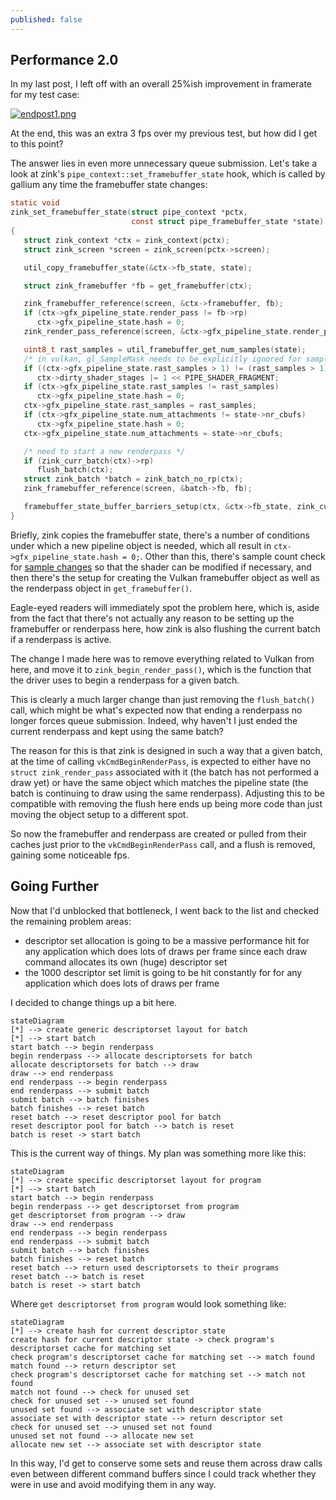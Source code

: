 ```yaml
---
published: false
---
```

## Performance 2.0

In my last post, I left off with an overall 25%ish improvement in framerate for my test case:

[![endpost1.png]({{site.url}}/assets/bench1/endpost1.png)]({{site.url}}/assets/bench1/endpost1.png)

At the end, this was an extra 3 fps over my previous test, but how did I get to this point?

The answer lies in even more unnecessary queue submission. Let's take a look at zink's `pipe_context::set_framebuffer_state` hook, which is called by gallium any time the framebuffer state changes:
```c
static void
zink_set_framebuffer_state(struct pipe_context *pctx,
                           const struct pipe_framebuffer_state *state)
{
   struct zink_context *ctx = zink_context(pctx);
   struct zink_screen *screen = zink_screen(pctx->screen);

   util_copy_framebuffer_state(&ctx->fb_state, state);

   struct zink_framebuffer *fb = get_framebuffer(ctx);

   zink_framebuffer_reference(screen, &ctx->framebuffer, fb);
   if (ctx->gfx_pipeline_state.render_pass != fb->rp)
      ctx->gfx_pipeline_state.hash = 0;
   zink_render_pass_reference(screen, &ctx->gfx_pipeline_state.render_pass, fb->rp);

   uint8_t rast_samples = util_framebuffer_get_num_samples(state);
   /* in vulkan, gl_SampleMask needs to be explicitly ignored for sampleCount == 1 */
   if ((ctx->gfx_pipeline_state.rast_samples > 1) != (rast_samples > 1))
      ctx->dirty_shader_stages |= 1 << PIPE_SHADER_FRAGMENT;
   if (ctx->gfx_pipeline_state.rast_samples != rast_samples)
      ctx->gfx_pipeline_state.hash = 0;
   ctx->gfx_pipeline_state.rast_samples = rast_samples;
   if (ctx->gfx_pipeline_state.num_attachments != state->nr_cbufs)
      ctx->gfx_pipeline_state.hash = 0;
   ctx->gfx_pipeline_state.num_attachments = state->nr_cbufs;

   /* need to start a new renderpass */
   if (zink_curr_batch(ctx)->rp)
      flush_batch(ctx);
   struct zink_batch *batch = zink_batch_no_rp(ctx);
   zink_framebuffer_reference(screen, &batch->fb, fb);

   framebuffer_state_buffer_barriers_setup(ctx, &ctx->fb_state, zink_curr_batch(ctx));
}
```
Briefly, zink copies the framebuffer state, there's a number of conditions under which a new pipeline object is needed, which all result in `ctx->gfx_pipeline_state.hash = 0;`. Other than this, there's sample count check for [sample changes]({{site.url}}/aNIRtomy) so that the shader can be modified if necessary, and then there's the setup for creating the Vulkan framebuffer object as well as the renderpass object in `get_framebuffer()`.

Eagle-eyed readers will immediately spot the problem here, which is, aside from the fact that there's not actually any reason to be setting up the framebuffer or renderpass here, how zink is also flushing the current batch if a renderpass is active.

The change I made here was to remove everything related to Vulkan from here, and move it to `zink_begin_render_pass()`, which is the function that the driver uses to begin a renderpass for a given batch.

This is clearly a much larger change than just removing the `flush_batch()` call, which might be what's expected now that ending a renderpass no longer forces queue submission. Indeed, why haven't I just ended the current renderpass and kept using the same batch?

The reason for this is that zink is designed in such a way that a given batch, at the time of calling `vkCmdBeginRenderPass`, is expected to either have no `struct zink_render_pass` associated with it (the batch has not performed a draw yet) or have the same object which matches the pipeline state (the batch is continuing to draw using the same renderpass). Adjusting this to be compatible with removing the flush here ends up being more code than just moving the object setup to a different spot.

So now the framebuffer and renderpass are created or pulled from their caches just prior to the `vkCmdBeginRenderPass` call, and a flush is removed, gaining some noticeable fps.

## Going Further
Now that I'd unblocked that bottleneck, I went back to the list and checked the remaining problem areas:
* descriptor set allocation is going to be a massive performance hit for any application which does lots of draws per frame since each draw command allocates its own (huge) descriptor set
* the 1000 descriptor set limit is going to be hit constantly for for any application which does lots of draws per frame

I decided to change things up a bit here.

```mermaid
stateDiagram
[*] --> create generic descriptorset layout for batch
[*] --> start batch
start batch --> begin renderpass
begin renderpass --> allocate descriptorsets for batch
allocate descriptorsets for batch --> draw
draw --> end renderpass
end renderpass --> begin renderpass
end renderpass --> submit batch
submit batch --> batch finishes
batch finishes --> reset batch
reset batch --> reset descriptor pool for batch
reset descriptor pool for batch --> batch is reset
batch is reset -> start batch
```
This is the current way of things. My plan was something more like this:
```mermaid
stateDiagram
[*] --> create specific descriptorset layout for program
[*] --> start batch
start batch --> begin renderpass
begin renderpass --> get descriptorset from program
get descriptorset from program --> draw
draw --> end renderpass
end renderpass --> begin renderpass
end renderpass --> submit batch
submit batch --> batch finishes
batch finishes --> reset batch
reset batch --> return used descriptorsets to their programs
reset batch --> batch is reset
batch is reset -> start batch
```
Where `get descriptorset from program` would look something like:
```mermaid
stateDiagram
[*] --> create hash for current descriptor state
create hash for current descriptor state -> check program's descriptorset cache for matching set
check program's descriptorset cache for matching set --> match found
match found --> return descriptor set
check program's descriptorset cache for matching set --> match not found
match not found --> check for unused set
check for unused set --> unused set found
unused set found --> associate set with descriptor state
associate set with descriptor state --> return descriptor set
check for unused set --> unused set not found
unused set not found --> allocate new set
allocate new set --> associate set with descriptor state
```
In this way, I'd get to conserve some sets and reuse them across draw calls even between different command buffers since I could track whether they were in use and avoid modifying them in any way.